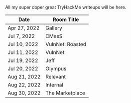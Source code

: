 All my super doper great TryHackMe writeups will be here.

Date		| Room Title
------------|------------------------
Apr 27, 2022| Gallery
Jul 7, 2022	| CMesS
Jul 10, 2022| VulnNet: Roasted
Jul 11, 2022| VulnNet
Jul 19, 2022| Jeff
Jul 20, 2022| Olympus
Aug 21, 2022| Relevant
Aug 22, 2022| Internal
Aug 30, 2022| The Marketplace